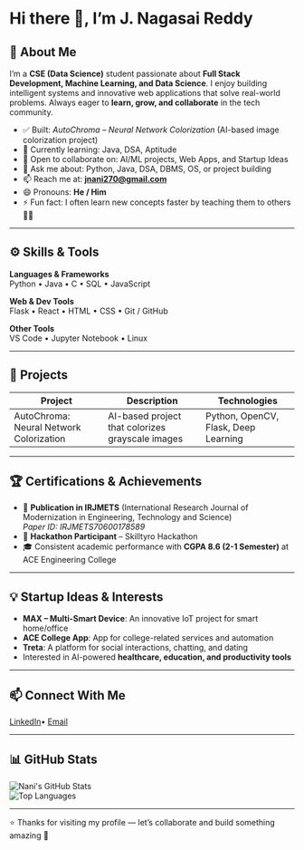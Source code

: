 # Hi there 👋, I’m J. Nagasai Reddy  

## 🎯 About Me  
I’m a **CSE (Data Science)** student passionate about **Full Stack Development, Machine Learning, and Data Science**. I enjoy building intelligent systems and innovative web applications that solve real-world problems. Always eager to **learn, grow, and collaborate** in the tech community.  

- ✅ Built: *AutoChroma – Neural Network Colorization* (AI-based image colorization project)  
- 🌱 Currently learning:  Java, DSA, Aptitude  
- 👯 Open to collaborate on: AI/ML projects, Web Apps, and Startup Ideas  
- 💬 Ask me about: Python, Java, DSA, DBMS, OS, or project building  
- 📫 Reach me at: **jnani270@gmail.com**  
- 😄 Pronouns: **He / Him**  
- ⚡ Fun fact: I often learn new concepts faster by teaching them to others 👨‍🏫  

---

## ⚙️ Skills & Tools  

**Languages & Frameworks**  
Python • Java • C • SQL • JavaScript   

**Web & Dev Tools**  
Flask • React • HTML • CSS • Git / GitHub  

**Other Tools**  
VS Code • Jupyter Notebook • Linux  

---

## 🚀 Projects  

| Project | Description | Technologies |
|---|---|---|
| AutoChroma: Neural Network Colorization | AI-based project that colorizes grayscale images | Python, OpenCV, Flask, Deep Learning |

---

## 🏆 Certifications & Achievements  

- 📜 **Publication in IRJMETS** (International Research Journal of Modernization in Engineering, Technology and Science)  
  *Paper ID: IRJMETS70600178589*  
- 🥇 **Hackathon Participant** – Skilltyro Hackathon  
- 🎓 Consistent academic performance with **CGPA 8.6 (2-1 Semester)** at ACE Engineering College  

---

## 💡 Startup Ideas & Interests  

- **MAX – Multi-Smart Device**: An innovative IoT project for smart home/office  
- **ACE College App**: App for college-related services and automation  
- **Treta**: A platform for social interactions, chatting, and dating  
- Interested in AI-powered **healthcare, education, and productivity tools**  

---

## 📫 Connect With Me  
[LinkedIn](#)• [Email](mailto:jnani270@gmail.com)  

---

## 📊 GitHub Stats  

![Nani's GitHub Stats](https://github-readme-stats.vercel.app/api?username=Nagasai16&show_icons=true&theme=tokyonight)  
![Top Languages](https://github-readme-stats.vercel.app/api/top-langs/?username=Nagasai16&layout=compact&theme=tokyonight)  

---

⭐ Thanks for visiting my profile — let’s collaborate and build something amazing 🚀
